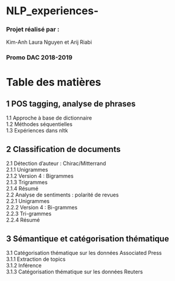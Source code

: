 # NLP_experiences-
### Projet réalisé par :
Kim-Anh Laura Nguyen et Arij Riabi
### Promo DAC 2018-2019

# Table des matières
## 1 POS tagging, analyse de phrases
 1.1 Approche à base de dictionnaire <br/>
 1.2 Méthodes séquentielles <br/>
 1.3 Expériences dans nltk <br/>
## 2 Classification de documents
2.1 Détection d’auteur : Chirac/Mitterrand <br/>
2.1.1 Unigrammes <br/>
2.1.2 Version 4 : Bigrammes <br/>
2.1.3 Trigrammes <br/>
2.1.4 Résumé <br/>
2.2 Analyse de sentiments : polarité de revues <br/>
2.2.1 Unigrammes <br/>
2.2.2 Version 4 : Bi-grammes <br/>
2.2.3 Tri-grammes <br/>
2.2.4 Résumé <br/>
## 3 Sémantique et catégorisation thématique 
3.1 Catégorisation thématique sur les données Associated Press <br/>
3.1.1 Extraction de topics <br/>
3.1.2 Inférence <br/>
3.1.3 Catégorisation thématique sur les données Reuters <br/>
